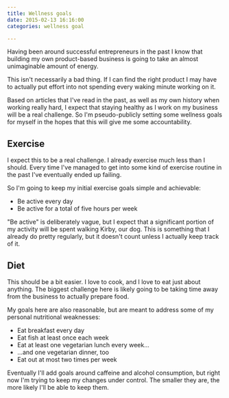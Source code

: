 ```yaml
---
title: Wellness goals
date: 2015-02-13 16:16:00
categories: wellness goal

---
```


Having been around successful entrepreneurs in the past I know that building my own product-based business is going to take an almost unimaginable amount of energy.

This isn't necessarily a bad thing. If I can find the right product I may have to actually put effort into not spending every waking minute working on it.

Based on articles that I've read in the past, as well as my own history when working really hard, I expect that staying healthy as I work on my business will be a real challenge. So I'm pseudo-publicly setting some wellness goals for myself in the hopes that this will give me some accountability.

## Exercise ##

I expect this to be a real challenge. I already exercise much less than I should. Every time I've managed to get into some kind of exercise routine in the past I've eventually ended up failing.

So I'm going to keep my initial exercise goals simple and achievable:

* Be active every day
* Be active for a total of five hours per week

"Be active" is deliberately vague, but I expect that a significant portion of my activity will be spent walking Kirby, our dog. This is something that I already do pretty regularly, but it doesn't count unless I actually keep track of it.

## Diet ##

This should be a bit easier. I love to cook, and I love to eat just about anything. The biggest challenge here is likely going to be taking time away from the business to actually prepare food.

My goals here are also reasonable, but are meant to address some of my personal nutritional weaknesses:

* Eat breakfast every day
* Eat fish at least once each week
* Eat at least one vegetarian lunch every week...
* ...and one vegetarian dinner, too
* Eat out at most two times per week

Eventually I'll add goals around caffeine and alcohol consumption, but right now I'm trying to keep my changes under control. The smaller they are, the more likely I'll be able to keep them.
